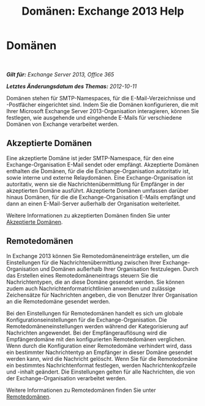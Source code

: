 ﻿---
title: 'Domänen: Exchange 2013 Help'
TOCTitle: Domänen
ms:assetid: 11748c2d-2e32-43a4-b77d-e0c17db6200b
ms:mtpsurl: https://technet.microsoft.com/de-de/library/JJ673041(v=EXCHG.150)
ms:contentKeyID: 50475127
ms.date: 04/24/2018
mtps_version: v=EXCHG.150
ms.translationtype: HT
---

# Domänen

 

_**Gilt für:** Exchange Server 2013, Office 365_

_**Letztes Änderungsdatum des Themas:** 2012-10-11_

Domänen stehen für SMTP-Namespaces, für die E-Mail-Verzeichnisse und -Postfächer eingerichtet sind. Indem Sie die Domänen konfigurieren, die mit Ihrer Microsoft Exchange Server 2013-Organisation interagieren, können Sie festlegen, wie ausgehende und eingehende E-Mails für verschiedene Domänen von Exchange verarbeitet werden.

## Akzeptierte Domänen

Eine akzeptierte Domäne ist jeder SMTP-Namespace, für den eine Exchange-Organisation E-Mail sendet oder empfängt. Akzeptierte Domänen enthalten die Domänen, für die die Exchange-Organisation autoritativ ist, sowie interne und externe Relaydomänen. Eine Exchange-Organisation ist autoritativ, wenn sie die Nachrichtenübermittlung für Empfänger in der akzeptierten Domäne ausführt. Akzeptierte Domänen umfassen darüber hinaus Domänen, für die die Exchange-Organisation E-Mails empfängt und dann an einen E-Mail-Server außerhalb der Organisation weiterleitet.

Weitere Informationen zu akzeptierten Domänen finden Sie unter [Akzeptierte Domänen](accepted-domains-exchange-2013-help.md).

## Remotedomänen

In Exchange 2013 können Sie Remotedomäneneinträge erstellen, um die Einstellungen für die Nachrichtenübermittlung zwischen Ihrer Exchange-Organisation und Domänen außerhalb Ihrer Organisation festzulegen. Durch das Erstellen eines Remotedomäneneintrags steuern Sie die Nachrichtentypen, die an diese Domäne gesendet werden. Sie können zudem auch Nachrichtenformatrichtlinien anwenden und zulässige Zeichensätze für Nachrichten angeben, die von Benutzer Ihrer Organisation an die Remotedomäne gesendet werden.

Bei den Einstellungen für Remotedomänen handelt es sich um globale Konfigurationseinstellungen für die Exchange-Organisation. Die Remotedomäneneinstellungen werden während der Kategorisierung auf Nachrichten angewendet. Bei der Empfängerauflösung wird die Empfängerdomäne mit den konfigurierten Remotedomänen verglichen. Wenn durch die Konfiguration einer Remotedomäne verhindert wird, dass ein bestimmter Nachrichtentyp an Empfänger in dieser Domäne gesendet werden kann, wird die Nachricht gelöscht. Wenn Sie für die Remotedomäne ein bestimmtes Nachrichtenformat festlegen, werden Nachrichtenkopfzeile und -inhalt geändert. Die Einstellungen gelten für alle Nachrichten, die von der Exchange-Organisation verarbeitet werden.

Weitere Informationen zu Remotedomänen finden Sie unter [Remotedomänen](remote-domains-exchange-2013-help.md).

